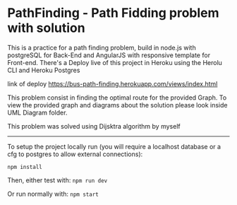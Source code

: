 # PathFinding - Path Fidding problem with solution

This is a practice for a path finding problem, build in node.js with postgreSQL for Back-End and AngularJS with responsive template for Front-end. There's a Deploy live of this project in Heroku using the Herolu CLI and Heroku Postgres 

link of deploy 
https://bus-path-finding.herokuapp.com/views/index.html

This problem consist in finding the optimal route for the provided Graph. To view the provided graph and diagrams about the solution please look inside UML Diagram folder.

This problem was solved using Dijsktra algorithm by myself

---------------------------------------------------------------------------------

To setup the project locally run (you will require a localhost database or a cfg to postgres to allow external connections):

``
npm install
``

Then, either test with:
``
npm run dev
``

Or run normally with:
``
npm start
``
